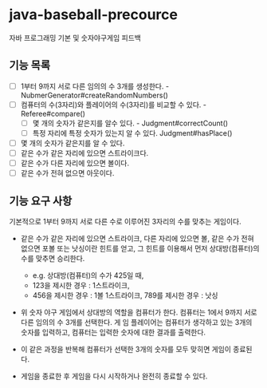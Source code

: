 # java-baseball-precource
자바 프로그래밍 기본 및 숫자야구게임 피드백

## 기능 목록

-  [ ] 1부터 9까지 서로 다른 임의의 수 3개를 생성한다. - NubmerGenerator#createRandomNumbers()
-  [ ] 컴퓨터의 수(3자리)와 플레이어의 수(3자리)를 비교할 수 있다. - Referee#compare() 
   - [ ] 몇 개의 숫자가 같은지를 알수 있다. - Judgment#correctCount()
   - [ ] 특정 자리에 특정 숫자가 있는지 알 수 있다. Judgment#hasPlace()
-  [ ] 몇 개의 숫자가 같은지를 알 수 있다.
-  [ ] 같은 수가 같은 자리에 있으면 스트라이크다.
-  [ ] 같은 수가 다른 자리에 있으면 볼이다.
-  [ ] 같은 수가 전혀 없으면 아웃이다.

## **기능 요구 사항**

기본적으로 1부터 9까지 서로 다른 수로 이루어진 3자리의 수를 맞추는 게임이다.

- 같은 수가 같은 자리에 있으면 스트라이크, 
  다른 자리에 있으면 볼, 
  같은 수가 전혀 없으면 포볼 또는 낫싱이란 힌트를 얻고, 
  그 힌트를 이용해서 먼저 상대방(컴퓨터)의 수를 맞추면 승리한다.
    - e.g. 상대방(컴퓨터)의 수가 425일 때,
    - 123을 제시한 경우 : 1스트라이크,
    - 456을 제시한 경우 : 1볼 1스트라이크, 789를 제시한 경우 : 낫싱

- 위 숫자 야구 게임에서 상대방의 역할을 컴퓨터가 한다. 컴퓨터는 1에서 9까지 서로 다른 임의의 수 3개를 선택한다. 게 임 플레이어는 컴퓨터가 생각하고 있는 3개의 숫자를 입력하고, 컴퓨터는 입력한 숫자에 대한 결과를 출력한다.
- 이 같은 과정을 반복해 컴퓨터가 선택한 3개의 숫자를 모두 맞히면 게임이 종료된다.
- 게임을 종료한 후 게임을 다시 시작하거나 완전히 종료할 수 있다.
